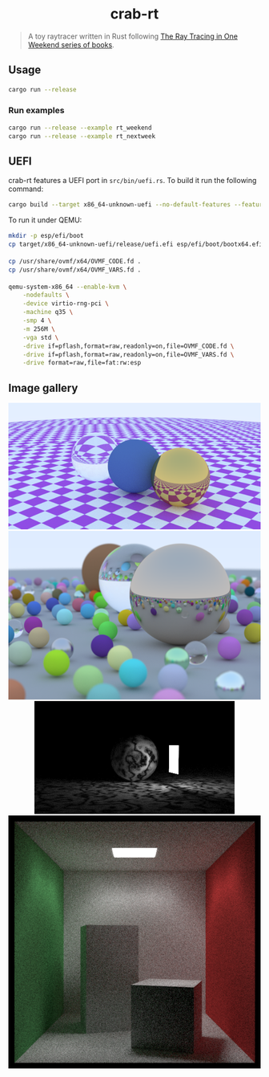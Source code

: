 <h1 align="center">
    crab-rt
</h1>

> A toy raytracer written in Rust following
[The Ray Tracing in One Weekend series of books](https://raytracing.github.io/).

## Usage
```sh
cargo run --release
```

### Run examples
```sh
cargo run --release --example rt_weekend
cargo run --release --example rt_nextweek
```

## UEFI
crab-rt features a UEFI port in `src/bin/uefi.rs`. To build it run the following
command:
```sh
cargo build --target x86_64-unknown-uefi --no-default-features --features=uefi --release --bin uefi
```

To run it under QEMU:
```sh
mkdir -p esp/efi/boot
cp target/x86_64-unknown-uefi/release/uefi.efi esp/efi/boot/bootx64.efi

cp /usr/share/ovmf/x64/OVMF_CODE.fd .
cp /usr/share/ovmf/x64/OVMF_VARS.fd .

qemu-system-x86_64 --enable-kvm \
    -nodefaults \
    -device virtio-rng-pci \
    -machine q35 \
    -smp 4 \
    -m 256M \
    -vga std \
    -drive if=pflash,format=raw,readonly=on,file=OVMF_CODE.fd \
    -drive if=pflash,format=raw,readonly=on,file=OVMF_VARS.fd \
    -drive format=raw,file=fat:rw:esp
```

## Image gallery
<div align="center">
    <img src="assets/scene.png">
    <img src="assets/rt_weekend.png">
    <img src="assets/light.png">
    <img src="assets/cornell_box.png">
</div>
